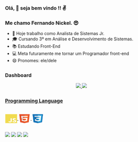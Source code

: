 
### Olá, 👋 seja bem vindo !! ✌
### Me chamo Fernando Nickel. 😎

- 🔭 Hoje trabalho como Analista de Sistemas Jr.
- 🎓 Cursando 3º em Análise e Desenvolvimento de Sistemas.
- 📚 Estudando Front-End
- 💻 Meta futuramente me tornar um Programador front-end 
- 😄 Pronomes: ele/dele

##
### Dashboard
<div align="center">
  <a href="https://github.com/Fernando-Nickel">
  <img height="160em"  src="https://github-readme-stats.vercel.app/api?username=fernando-nickel&show_icons=true&theme=omni&include_all_commits=true&count_private=true"/>
  <img height="140em" src="https://github-readme-stats.vercel.app/api/top-langs/?username=fernando-nickel&layout=compact&langs_count=7&theme=omni"/>
</div> 

##

### Programming Language
<div style="display: inline_block"><br>
  <img align="center" alt="Rafa-Js" height="30" width="40" src="https://raw.githubusercontent.com/devicons/devicon/master/icons/javascript/javascript-plain.svg">
  <img align="center" alt="Rafa-HTML" height="30" width="40" src="https://raw.githubusercontent.com/devicons/devicon/master/icons/html5/html5-original.svg">
  <img align="center" alt="Rafa-CSS" height="30" width="40" src="https://raw.githubusercontent.com/devicons/devicon/master/icons/css3/css3-original.svg">
</div>

##

<div> 
  <a href="https://www.instagram.com/fe_nickel" target="_blank"><img src="https://img.shields.io/badge/-Instagram-%23E4405F?style=for-the-badge&logo=instagram&logoColor=white" target="_blank"></a>
  <a href="https://discord.gg/373627370525163521" target="_blank"><img src="https://img.shields.io/badge/Discord-7289DA?style=for-the-badge&logo=discord&logoColor=white" target="_blank"></a> 
  <a href="mailto:alves.nickel@hotmail.com"><img src="https://img.shields.io/badge/-Gmail-%23333?style=for-the-badge&logo=gmail&logoColor=white" target="_blank"></a>
  <a href="https://www.linkedin.com/in/fernando-nickel" target="_blank"><img src="https://img.shields.io/badge/-LinkedIn-%230077B5?style=for-the-badge&logo=linkedin&logoColor=white" target="_blank"></a> 
</div>


